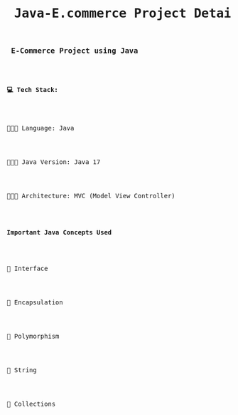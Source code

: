 <pre>
<h1> Java-E.commerce Project Details </h1>
<h3> E-Commerce Project using Java </h3>

<h4>💻 Tech Stack: </h4>
      <p>🧑🏻‍💻 Language: Java</p>
      <p>🧑🏻‍💻 Java Version: Java 17</p>
      <p>🧑🏻‍💻 Architecture: MVC (Model View Controller)</p>

<h4>Important Java Concepts Used </h4>
      <p>📘 Interface</p>
      <p>📘 Encapsulation</p>
      <p>📘 Polymorphism</p>
      <p>📘 String</p>
      <p>📘 Collections</p>
      
<img src=""/>
</pre>
